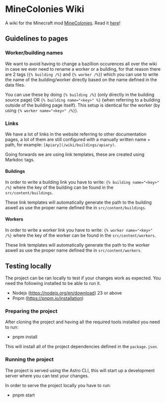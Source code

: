 # MineColonies Wiki

A wiki for the Minecraft mod [MineColonies](https://github.com/ldtteam/minecolonies). Read it [here](https://wiki.minecolonies.ldtteam.com/)!

## Guidelines to pages

### Worker/building names
We want to avoid having to change a bazillion occurences all over the wiki in case we ever need to rename a worker or a building, for that reason there are 2 tags (`{% building /%}` and `{% worker /%}`) which you can use to write the name of the building/worker directly based on the name defined in the data files.

You can use these by doing `{% building /%}` (only directly in the building source page) OR `{% building name="<key>" %}` (when referring to a building outside of the building page itself). This setup is identical for the worker (by using `{% worker name="<key>" /%}`).

### Links
We have a lot of links in the website referring to other documentation pages, a lot of them are still configured with a manually written name + path, for example: `[Apiary](/wiki/buildings/apiary)`.

Going forwards we are using link templates, these are created using Markdoc tags.

#### Buildings
In order to write a building link you have to write: `{% building name="<key>" /%}` where the key of the building can be found in the `src/content/buildings`.

These link templates will automatically generate the path to the building aswell as use the proper name defined the in `src/content/buildings`.

#### Workers
In order to write a worker link you have to write: `{% worker name="<key>" /%}` where the key of the worker can be found in the `src/content/workers`.

These link templates will automatically generate the path to the worker aswell as use the proper name defined the in `src/content/workers`.

## Testing locally
The project can be ran locally to test if your changes work as expected. You need the following installed to be able to run it.

- Nodejs (https://nodejs.org/en/download) 23 or above
- Pnpm (https://pnpm.io/installation)

### Preparing the project
After cloning the project and having all the required tools installed you need to run:

- pnpm install

This will install all of the project dependencies defined in the `package.json`.

### Running the project
The project is served using the Astro CLI, this will start up a development server where you can test your changes.

In order to serve the project locally you have to run:

- pnpm start